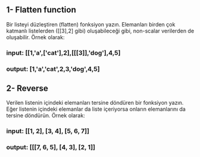 
## 1- Flatten function
 Bir listeyi düzleştiren (flatten) fonksiyon yazın. Elemanları birden çok katmanlı listelerden ([[3],2] gibi) oluşabileceği gibi, non-scalar verilerden de oluşabilir. Örnek olarak:

### input: [[1,'a',['cat'],2],[[[3]],'dog'],4,5]

### output: [1,'a','cat',2,3,'dog',4,5]

## 2- Reverse
Verilen listenin içindeki elemanları tersine döndüren bir fonksiyon yazın. Eğer listenin içindeki elemanlar da liste içeriyorsa onların elemanlarını da tersine döndürün. Örnek olarak:

### input: [[1, 2], [3, 4], [5, 6, 7]]

### output: [[[7, 6, 5], [4, 3], [2, 1]]
